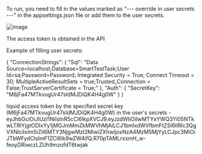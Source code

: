 To run, you need to fill in the values marked as "--- override in user secrets ---" in the appsettings.json file or add them to the user secrets.

![image](https://user-images.githubusercontent.com/107459104/219943244-9679b0a8-6590-4ac6-9ef6-0ddf18ff97ee.png)

The access token is obtained in the API


Example of filling user secrets:

{
  "ConnectionStrings": {
    "Sql": "Data Source=localhost;Database=SmartTestTask;User Id=sa;Password=Password; Integrated Security = True; Connect Timeout = 30; MultipleActiveResultSets = true;Trusted_Connection = False;TrustServerCertificate = True;"
  },
  "Auth": {
    "SecretKey": "M6jFa47MTkvugUr47sIdMJDiQK4H4g0W"
  }
}


liquid access token by the specified secret key (M6jFa47MTkvugUr47sIdMJDiQK4H4g0W) in the user's secrets - eyJhbGciOiJIUzI1NiIsInR5cCI6IkpXVCJ9.eyJzdWIiOiIwMTYxYWQ3Yi05NTkwLTRlYjgtODIxYy1jMGJmMmZkMWVhMjAiLCJ1bmlxdWVfbmFtZSI6IlRlc3QgVXNlciIsIm5iZiI6MTY3NjgwMzI2MiwiZXhwIjoxNzA4MzM5MjYyLCJpc3MiOiJTbWFydCIsImF1ZCI6Ik9wZW4ifQ.R70pTAMLrxxmH_w-feoyDRiwczLZUh9mzofdT6twjak
